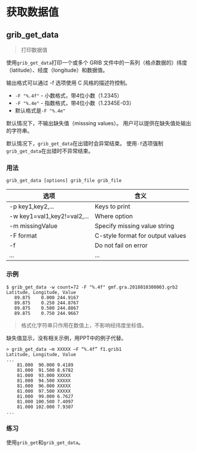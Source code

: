 # 获取数据值

## grib_get_data

> 打印数据值

使用`grib_get_data`打印一个或多个 GRIB 文件中的一系列（格点数据的）纬度（latitude）、经度（longitude）和数据值。

输出格式可以通过 -f 选项使用 C 风格的描述符控制。

- `-F "%.4f"` - 小数格式，带4位小数（1.2345）
- `-F "%.4e"` - 指数格式，带4位小数（1.2345E-03）
- 默认格式是`-F "%.4e"`

默认情况下，不输出缺失值（misssing values）。
用户可以提供在缺失值处输出的字符串。

默认情况下，`grib_get_data`在出错时会异常结束。
使用`-f`选项强制`grib_get_data`在出错时不异常结束。

### 用法

```
grib_get_data [options] grib_file grib_file
```

选项 | 含义
---|----
-p key1,key2,... | Keys to print
-w key1=val1,key2!=val2,... | Where option
-m missingValue | Specify missing value string
-F format | C-style format for output values
-f | Do not fail on error
... | ...

### 示例

```
$ grib_get_data -w count=72 -F "%.4f" gmf.gra.2018010300003.grb2 
Latitude, Longitude, Value
   89.875    0.000 244.9167
   89.875    0.250 244.8767
   89.875    0.500 244.8867
   89.875    0.750 244.9667
```

> 格式化字符串只作用在数值上，不影响经纬度坐标值。

缺失值显示，没有相关示例，用PPT中的例子代替。

```
> grib_get_data –m XXXXX –F “%.4f” f1.grib1
Latitude, Longitude, Value
...
    81.000  90.000 9.4189 
    81.000  91.500 8.6782 
    81.000  93.000 XXXXX 
    81.000  94.500 XXXXX 
    81.000  96.000 XXXXX 
    81.000  97.500 XXXXX 
    81.000  99.000 6.7627 
    81.000 100.500 7.4097 
    81.000 102.000 7.9307
...
```

### 练习

使用`grib_get`和`grib_get_data`。

